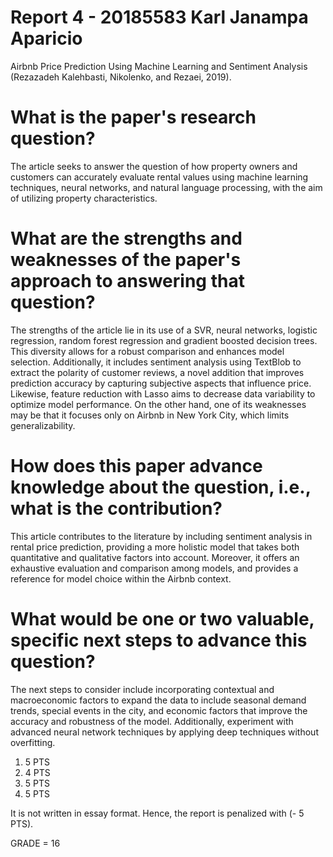 # Report 4 - 20185583 Karl Janampa Aparicio

Airbnb Price Prediction Using Machine Learning and Sentiment Analysis (Rezazadeh Kalehbasti, Nikolenko, and Rezaei, 2019).

# What is the paper's research question?

The article seeks to answer the question of how property owners and customers can accurately evaluate rental values using machine learning techniques, neural networks, and natural language processing, with the aim of utilizing property characteristics.

# What are the strengths and weaknesses of the paper's approach to answering that question?

The strengths of the article lie in its use of a SVR, neural networks, logistic regression, random forest regression and gradient boosted decision trees. This diversity allows for a robust comparison and enhances model selection. Additionally, it includes sentiment analysis using TextBlob to extract the polarity of customer reviews, a novel addition that improves prediction accuracy by capturing subjective aspects that influence price. Likewise, feature reduction with Lasso aims to decrease data variability to optimize model performance. On the other hand, one of its weaknesses may be that it focuses only on Airbnb in New York City, which limits generalizability.

# How does this paper advance knowledge about the question, i.e., what is the contribution? 


This article contributes to the literature by including sentiment analysis in rental price prediction, providing a more holistic model that takes both quantitative and qualitative factors into account. Moreover, it offers an exhaustive evaluation and comparison among models, and provides a reference for model choice within the Airbnb context.

# What would be one or two valuable, specific next steps to advance this question?

The next steps to consider include incorporating contextual and macroeconomic factors to expand the data to include seasonal demand trends, special events in the city, and economic factors that improve the accuracy and robustness of the model. Additionally, experiment with advanced neural network techniques by applying deep techniques without overfitting.

1) 5 PTS
2) 4 PTS
3) 5 PTS
4) 5 PTS

It is not written in essay format. Hence, the report is penalized with (- 5 PTS).

GRADE = 16
